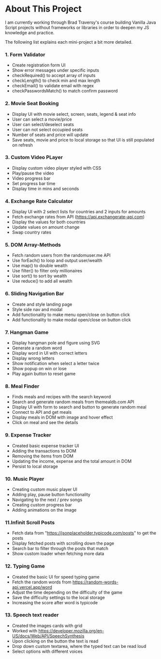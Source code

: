 # About This Project

I am currently working through Brad Traversy's course building Vanilla Java Script projects without frameworks or libraries in order to deepen my JS knowledge and practice.

The following list explains each mini-project a bit more detailed.

### 1. Form Validator

- Create registration form UI
- Show error messages under specific inputs
- checkRequired() to accept array of inputs
- checkLength() to check min and max length
- checkEmail() to validate email with regex
- checkPasswordsMatch() to match confirm password

### 2. Movie Seat Booking

- Display UI with movie select, screen, seats, legend & seat info
- User can select a movie/price
- User can select/deselect seats
- User can not select occupied seats
- Number of seats and price will update
- Save seats, movie and price to local storage so that UI is still populated on refresh

### 3. Custom Video PLayer

- Display custom video player styled with CSS
- Play/pause the video
- Video progress bar
- Set progress bar time
- Display time in mins and seconds

### 4. Exchange Rate Calculator

- Display UI with 2 select lists for countries and 2 inputs for amounts
- Fetch exchange rates from API (https://api.exchangerate-api.com)
- Display the values for both countries
- Update values on amount change
- Swap country rates

### 5. DOM Array-Methods

- Fetch random users from the randomuser.me API
- Use forEach() to loop and output user/wealth
- Use map() to double wealth
- Use filter() to filter only millionaires
- Use sort() to sort by wealth
- Use reduce() to add all wealth

### 6. Sliding Navigation Bar
- Create and style landing page
- Style side nav and modal
- Add functionality to make menu open/close on button click
- Add functionality to make modal open/close on button click

### 7. Hangman Game
- Display hangman pole and figure using SVG
- Generate a random word
- Display word in UI with correct letters
- Display wrong letters
- Show notification when select a letter twice
- Show popup on win or lose
- Play again button to reset game

### 8. Meal Finder
- Finds meals and recipes with the search keyword
- Search and generate random meals from themealdb.com API
- Display UI with form to search and button to generate random meal
- Connect to API and get meals
- Display meals in DOM with image and hover effect
- Click on meal and see the details


### 9. Expense Tracker 
- Created basic expense tracker UI 
- Adding the transactions to DOM 
- Removing the items from DOM  
- Updating the income, expense and the total amount in DOM
- Persist to local storage

### 10. Music Player 
- Creating custom music player UI
- Adding play, pause button functionality
- Navigating to the next / prev songs 
- Creating custom progress bar
- Adding animations on the image

### 11.Infinit Scroll Posts 
- Fetch data from "https://jsonplaceholder.typicode.com/posts" to get the posts
- Display fetched posts with scrolling down the page 
- Search bar to filter through the posts that match
- Show custom loader when fetching more data 

### 12. Typing Game 
- Created the basic UI for speed typing game 
- Fetch the random words from https://random-words-api.vercel.app/word
- Adjust the time depending on the difficulty of the game 
- Save the difficulty settings to the local storage 
- Increasing the score after word is typicode

### 13. Speech text reader 
- Created the images cards with grid 
- Worked with https://developer.mozilla.org/en-US/docs/Web/API/SpeechSynthesis
- Upon clicking on the button the text is read
- Drop down custom textarea, where the typed text can be read loud
- Select options with different voices 
